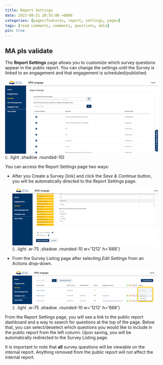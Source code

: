 ```yaml
---
title: Report Settings
date: 2023-08-21 20:55:00 +0800
categories: [pages/features, report, settings, pages]
tags: [read comments, comments, questions, data]
pin: true
---
```


## MA pls validate

The **Report Settings** page allows you to customize which survey questions appear in the public report. You can change the settings until the Survey is linked to an engagement and that engagement is scheduled/published.

![Report Settings page](/assets/UserGuideImages/Images/report-settings/report-settings-page.png){: .light .shadow .rounded-10}

You can access the Report Settings page two ways:
- After you Create a Survey [link] and click the *Save & Continue* button, you will be automatically directed to the Report Settings page.

    ![Save and Continue](/assets/UserGuideImages/Images/report-settings/survey-save-and-continue.png){: .light .w-75 .shadow .rounded-10 w='1212' h='668'}

- From the Survey Listing page after selecting *Edit Settings* from an Actions drop-down.
  
    ![Edit Settings Drop-down](/assets/UserGuideImages/Images/report-settings/edit-survey-drop-down.png){: .light .w-75 .shadow .rounded-10 w='1212' h='668'}

From the Report Settings page, you will see a link to the public report dashboard and a way to search for questions at the top of the page. Below that, you can select/deselect which questions you would like to include in the public report from the left column. Upon saving, you will be automatically redirected to the Survey Listing page. 

It is important to note that **all** survey questions will be viewable on the internal report. Anything removed from the public report will not affect the internal report. 


